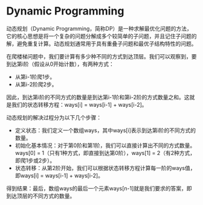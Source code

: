 # Dynamic Programming

动态规划（Dynamic Programming，简称DP）是一种求解最优化问题的方法，它的核心思想是将一个复杂的问题分解成多个较简单的子问题，并且记住子问题的解，避免重复计算。动态规划通常用于具有重叠子问题和最优子结构特性的问题。

在爬楼梯问题中，我们要计算有多少种不同的方式到达顶层。我们可以观察到，要到达第i阶（假设从0开始计数），有两种方式：

- 从第i-1阶爬1步。
- 从第i-2阶爬2步。

因此，到达第i阶的不同方式的数量是到达第i-1阶和第i-2阶的方式数量之和。这就是我们的状态转移方程：ways[i] = ways[i-1] + ways[i-2]。

动态规划的解决过程分为以下几个步骤：

- 定义状态：我们定义一个数组ways，其中ways[i]表示到达第i阶的不同方式的数量。
- 初始化基本情况：对于第0阶和第1阶，我们可以直接计算出不同的方式数量。ways[0] = 1（只有1种方式，即直接到达第0阶），ways[1] = 2（有2种方式，即爬1步或2步）。
- 状态转移：从第2阶开始，我们可以根据状态转移方程计算每一阶的ways值，即ways[i] = ways[i-1] + ways[i-2]。

得到结果：最后，数组ways的最后一个元素ways[n-1]就是我们要求的答案，即到达顶层的不同方式的数量。
